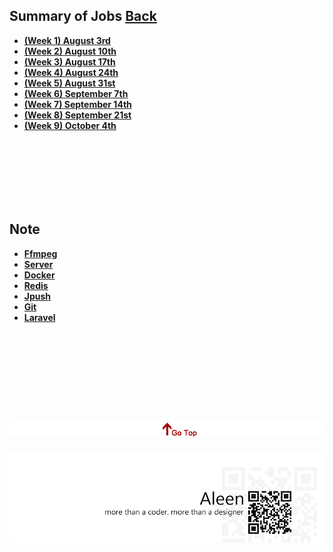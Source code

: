 ## Summary of Jobs	[Back](./../Readme.md)

* [**(Week 1) August 3rd**](./1/1.md)
* [**(Week 2) August 10th**](./1/2.md)
* [**(Week 3) August 17th**](./1/3.md)
* [**(Week 4) August 24th**](./1/4.md)
* [**(Week 5) August 31st**](./2/1.md)
* [**(Week 6) September 7th**](./2/2.md)
* [**(Week 7) September 14th**](./2/3.md)
* [**(Week 8) September 21st**](./2/4.md)
* [**(Week 9) October 4th**](./3/1.md)

<br />
<br />
<br />
<br />
<br />
<br />


## Note

* [**Ffmpeg**](./ffmpeg/ffmpeg.md)
* [**Server**](./server/server.md)
* [**Docker**](./docker/docker.md)
* [**Redis**](./redis/redis.md)
* [**Jpush**](./jpush/jpush.md)
* [**Git**](./git/git.md)
* [**Laravel**](./../Programming/PHP/laravel/laravel.md)

<br />
<br />
<br />
<br />
<br />
<br />

<a href="#" style="left:200px;"><img src="./../pic/gotop.png"></a>
=====
<a href="http://aleen42.github.io/" target="_blank" ><img src="./../pic/tail.gif"></a>
